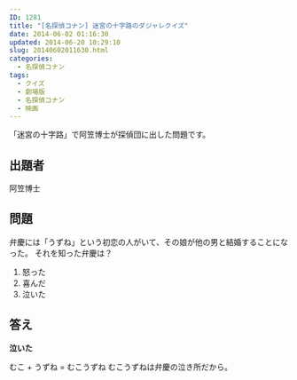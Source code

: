 ```yaml
---
ID: 1281
title: "[名探偵コナン] 迷宮の十字路のダジャレクイズ"
date: 2014-06-02 01:16:30
updated: 2014-06-20 10:29:10
slug: 20140602011630.html
categories:
  - 名探偵コナン
tags:
  - クイズ
  - 劇場版
  - 名探偵コナン
  - 映画
---
```


「迷宮の十字路」で阿笠博士が探偵団に出した問題です。

<!--more-->

<h2>出題者</h2>

阿笠博士

<h2>問題</h2>

弁慶には「うずね」という初恋の人がいて、その娘が他の男と結婚することになった。
それを知った弁慶は？

<ol>
  <li>怒った</li>
  <li>喜んだ</li>
  <li>泣いた</li>
</ol>

<h2>答え</h2>

<strong>泣いた</strong>

むこ + うずね = むこうずね
むこうずねは弁慶の泣き所だから。
